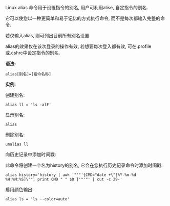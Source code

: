 Linux alias 命令用于设置指令的别名, 用户可利用alise, 自定指令的别名.

它可以使您以一种更简单和易于记忆的方式执行命令, 而不是每次都输入完整的命令.

若仅输入alias, 则可列出目前所有别名设置.

alias的效果仅在该次登录的操作有效, 若想要每次登入都有效, 可在.profile或.cshrc中设定指令的别名.

**语法:**

```
alias[别名]=[指令名称]
```

**实例:**

创建别名:

```
alias ll = 'ls -alF'
```

显示别名:

```
alias
```

删除别名:

```
unalias ll
```

向历史记录中添加时间戳:

此命令将创建一个名为history的别名, 它会在您执行历史记录命令时添加时间戳.

```
alias history='history | awk '"'"'{CMD="date +\"[%Y-%m-%d %H:%M:%S]\""; print CMD " " $0 }'"'"' | cut -c 29-'
```

启用颜色输出:

```
alias ls = 'ls --color=auto'
```













